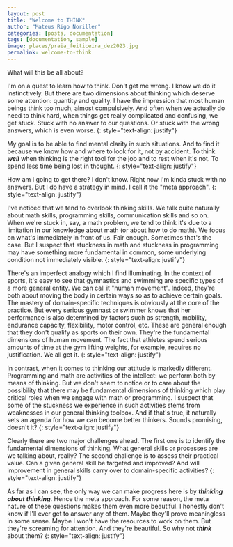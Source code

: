 ```yaml
---
layout: post
title: "Welcome to THINK"
author: "Mateus Rigo Noriller"
categories: [posts, documentation]
tags: [documentation, sample]
image: places/praia_feiticeira_dez2023.jpg
permalink: welcome-to-think
---
```


What will this be all about?

I'm on a quest to learn how to think. Don't get me wrong. I know we do it instinctively. But there are two dimensions about thinking which deserve some attention: quantity and quality. I have the impression that most human beings think too much, almost compulsively. And often when we actually do need to think hard, when things get really complicated and confusing, we get stuck. Stuck with no answer to our questions. Or stuck with the wrong answers, which is even worse.
{: style="text-align: justify"}

My goal is to be able to find mental clarity in such situations. And to find it because we know how and where to look for it, not by accident. To think ***well*** when thinking is the right tool for the job and to rest when it's not. To spend less time being lost in thought.
{: style="text-align: justify"}

How am I going to get there? I don't know. Right now I'm kinda stuck with no answers. But I do have a strategy in mind. I call it the "meta approach".
{: style="text-align: justify"}

I've noticed that we tend to overlook thinking skills. We talk quite naturally about math skills, programming skills, communication skills and so on. When we're stuck in, say, a math problem, we tend to think it's due to a limitation in our knowledge about math (or about how to do math). We focus on what's immediately in front of us. Fair enough. Sometimes that's the case. But I suspect that stuckness in math and stuckness in programming may have something more fundamental in common, some underlying condition not immediately visible.
{: style="text-align: justify"}

There's an imperfect analogy which I find illuminating. In the context of sports, it's easy to see that gymnastics and swimming are specific types of a more general entity. We can call it "human movement". Indeed, they're both about moving the body in certain ways so as to achieve certain goals. The mastery of domain-specific techniques is obviously at the core of the practice. But every serious gymnast or swimmer knows that her performance is also determined by factors such as strength, mobility, endurance capacity, flexibility, motor control, etc. These are general enough that they don't qualify as sports on their own. They're the fundamental dimensions of human movement. The fact that athletes spend serious amounts of time at the gym lifting weights, for example, requires no justification. We all get it.
{: style="text-align: justify"}

In contrast, when it comes to thinking our attitude is markedly different. Programming and math are activities of the intellect: we perform both by means of thinking. But we don't seem to notice or to care about the possibility that there may be fundamental dimensions of thinking which play critical roles when we engage with math or programming. I suspect that some of the stuckness we experience in such activities stems from weaknesses in our general thinking toolbox. And if that's true, it naturally sets an agenda for how we can become better thinkers. Sounds promising, doesn't it?
{: style="text-align: justify"}

Clearly there are two major challenges ahead. The first one is to identify the fundamental dimensions of thinking. What general skills or processes are we talking about, really? The second challenge is to assess their practical value. Can a given general skill be targeted and improved? And will improvement in general skills carry over to domain-specific activities?
{: style="text-align: justify"}

As far as I can see, the only way we can make progress here is by ***thinking about thinking***. Hence the meta approach. For some reason, the meta nature of these questions makes them even more beautiful. I honestly don't know if I'll ever get to answer any of them. Maybe they'll prove meaningless in some sense. Maybe I won't have the resources to work on them. But they're screaming for attention. And they're beautiful. So why not ***think*** about them?
{: style="text-align: justify"}